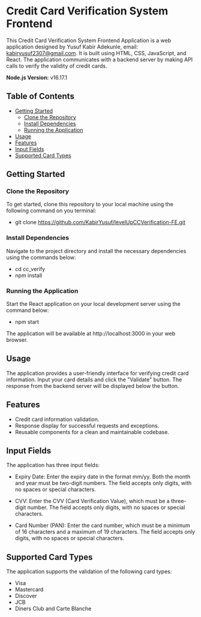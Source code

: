 # Credit Card Verification System Frontend

This Credit Card Verification System Frontend Application is a web application designed by Yusuf Kabir Adekunle, email: kabiryusuf2307@gmail.com. It is built using HTML, CSS, JavaScript, and React. The application communicates with a backend server by making API calls to verify the validity of credit cards.

**Node.js Version:** v16.17.1

## Table of Contents

- [Getting Started](#getting-started)
  - [Clone the Repository](#clone-the-repository)
  - [Install Dependencies](#install-dependencies)
  - [Running the Application](#running-the-application)
- [Usage](#usage)
- [Features](#features)
- [Input Fields](#input-fields)
- [Supported Card Types](#supported-card-types)

## Getting Started

### Clone the Repository

To get started, clone this repository to your local machine using the following command on you terminal:

- git clone https://github.com/KabirYusuf/levelUpCCVerification-FE.git

### Install Dependencies
Navigate to the project directory and install the necessary dependencies using the commands below:
- cd cc_verify
- npm install

### Running the Application
Start the React application on your local development server using the command below:
- npm start

The application will be available at http://localhost:3000 in your web browser.

## Usage
The application provides a user-friendly interface for verifying credit card information. Input your card details and click the "Validate" button. The response from the backend server will be displayed below the button.

## Features
- Credit card information validation.
- Response display for successful requests and exceptions.
- Reusable components for a clean and maintainable codebase.

## Input Fields
The application has three input fields:

- Expiry Date: Enter the expiry date in the format mm/yy. Both the month and year must be two-digit numbers. The field accepts only digits, with no spaces or special characters.

- CVV: Enter the CVV (Card Verification Value), which must be a three-digit number. The field accepts only digits, with no spaces or special characters.

- Card Number (PAN): Enter the card number, which must be a minimum of 16 characters and a maximum of 19 characters. The field accepts only digits, with no spaces or special characters.

## Supported Card Types
The application supports the validation of the following card types:

- Visa
- Mastercard
- Discover
- JCB
- Diners Club and Carte Blanche


